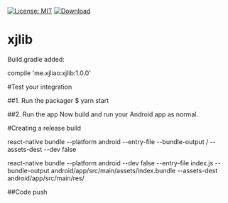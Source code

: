 [![License: MIT](https://img.shields.io/badge/License-MIT-yellow.svg)](https://opensource.org/licenses/MIT)  [ ![Download](https://api.bintray.com/packages/xjliao/maven/xjlib/images/download.svg) ](https://bintray.com/xjliao/maven/xjlib/_latestVersion)

# xjlib

Build.gradle added:

compile 'me.xjliao:xjlib:1.0.0'


#Test your integration

##1. Run the packager
$ yarn start

##2. Run the app
Now build and run your Android app as normal.

#Creating a release build

react-native bundle --platform android --entry-file <entryFile> --bundle-output <releaseFolder>/<bundleOutput> --assets-dest <releaseFolder> --dev false

react-native bundle --platform android --dev false --entry-file index.js --bundle-output android/app/src/main/assets/index.bundle --assets-dest android/app/src/main/res/

##Code push
